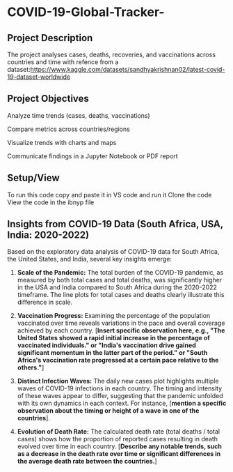 # COVID-19-Global-Tracker-

## Project Description

The project analyses cases, deaths, recoveries, and vaccinations across countries and time with refence from a dataset:https://www.kaggle.com/datasets/sandhyakrishnan02/latest-covid-19-dataset-worldwide

## Project Objectives

Analyze time trends (cases, deaths, vaccinations)

Compare metrics across countries/regions

Visualize trends with charts and maps

Communicate findings in a Jupyter Notebook or PDF report

## Setup/View
To run this code copy and paste it in VS code and run it
Clone the code
View the code in the ibnyp file

## Insights from COVID-19 Data (South Africa, USA, India: 2020-2022)

Based on the exploratory data analysis of COVID-19 data for South Africa, the United States, and India, several key insights emerge:

1.  **Scale of the Pandemic:** The total burden of the COVID-19 pandemic, as measured by both total cases and total deaths, was significantly higher in the USA and India compared to South Africa during the 2020-2022 timeframe. The line plots for total cases and deaths clearly illustrate this difference in scale.

2.  **Vaccination Progress:** Examining the percentage of the population vaccinated over time reveals variations in the pace and overall coverage achieved by each country. [**Insert specific observation here, e.g., "The United States showed a rapid initial increase in the percentage of vaccinated individuals." or "India's vaccination drive gained significant momentum in the latter part of the period." or "South Africa's vaccination rate progressed at a certain pace relative to the others."**]

3.  **Distinct Infection Waves:** The daily new cases plot highlights multiple waves of COVID-19 infections in each country. The timing and intensity of these waves appear to differ, suggesting that the pandemic unfolded with its own dynamics in each context. For instance, [**mention a specific observation about the timing or height of a wave in one of the countries**].

4.  **Evolution of Death Rate:** The calculated death rate (total deaths / total cases) shows how the proportion of reported cases resulting in death evolved over time in each country. [**Describe any notable trends, such as a decrease in the death rate over time or significant differences in the average death rate between the countries.**]
